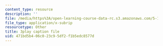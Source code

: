 ```yaml
---
content_type: resource
description: ''
file: /media/https%3A/open-learning-course-data-rc.s3.amazonaws.com/5-111-principles-of-chemical-science-fall-2008/471bd5b406c023c95df2f1b5edc8577d_N1FTKBCq8V0.srt
file_type: application/x-subrip
resourcetype: Other
title: 3play caption file
uid: 471bd5b4-06c0-23c9-5df2-f1b5edc8577d
---
```

